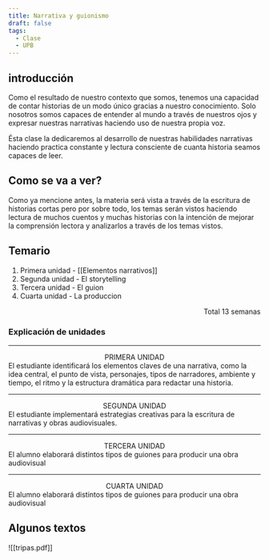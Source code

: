 ```yaml
---
title: Narrativa y guionismo
draft: false
tags:
  - Clase
  - UPB
---
```

## introducción 

Como el resultado de nuestro contexto que somos, tenemos una capacidad de contar historias de un modo único gracias a nuestro conocimiento. Solo nosotros somos capaces de entender al mundo a través de nuestros ojos y expresar nuestras narrativas haciendo uso de nuestra propia voz. 

Ésta clase la dedicaremos al desarrollo de nuestras habilidades narrativas haciendo practica constante y lectura consciente de cuanta historia seamos capaces de leer. 

## Como se va a ver?

Como ya mencione antes, la materia será vista a través de la escritura de historias cortas pero por sobre todo, los temas serán vistos haciendo lectura de muchos cuentos y muchas historias con la intención de mejorar la comprensión lectora y analizarlos a través de los temas vistos.  

## Temario

1. Primera unidad - [[Elementos narrativos]]
2. Segunda unidad - El storytelling
3. Tercera unidad - El guion
4. Cuarta unidad - La produccion

<p align="right">Total 13 semanas</p>

### Explicación de unidades

---
<center>PRIMERA UNIDAD</center>
El estudiante identificará los elementos claves de una narrativa, como la idea central, el punto de vista, personajes, tipos de narradores, ambiente y tiempo, el ritmo y la estructura dramática para redactar una historia.

---

<center>SEGUNDA UNIDAD</center>
El estudiante implementará estrategias creativas para la escritura de narrativas y obras audiovisuales.

---

<center>TERCERA UNIDAD</center>
El alumno elaborará distintos tipos de guiones para producir una obra audiovisual

---

<center>CUARTA UNIDAD</center>
El alumno elaborará distintos tipos de guiones para producir una obra audiovisual

## Algunos textos

![[tripas.pdf]]
